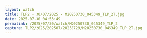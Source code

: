```yaml
---
layout: watch
title: TLP2 - 30/07/2025 - M20250730_045349_TLP_2T.jpg
date: 2025-07-30 04:53:49
permalink: /2025/07/30/watch/M20250730_045349_TLP_2
capture: TLP2/2025/202507/20250729/M20250730_045349_TLP_2T.jpg
---
```

